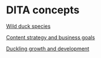 # DITA concepts

[Wild duck species](https://github.com/panissidi/Miscellaneous/blob/main/concept.dita)

[Content strategy and business goals](https://github.com/panissidi/Miscellaneous/blob/main/content_strategy_and_business_goals.dita)

[Duckling growth and development](https://github.com/panissidi/Miscellaneous/blob/main/duckling_growth_and_development.dita)
